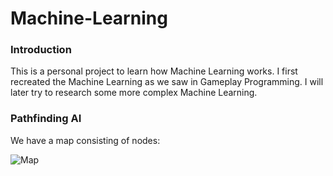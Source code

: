 # Machine-Learning

### Introduction
This is a personal project to learn how Machine Learning works. I first recreated the Machine Learning as we saw in Gameplay Programming. I will later try to research some more complex Machine Learning.

### Pathfinding AI
We have a map consisting of nodes:

![Map](https://i.ibb.co/Yy8dm5V/Screenshot-2021-07-25-135308.png)

